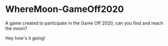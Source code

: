 # WhereMoon-GameOff2020
A game created to participate in the Game Off 2020, can you find and reach the moon?

Hey how's it going!
